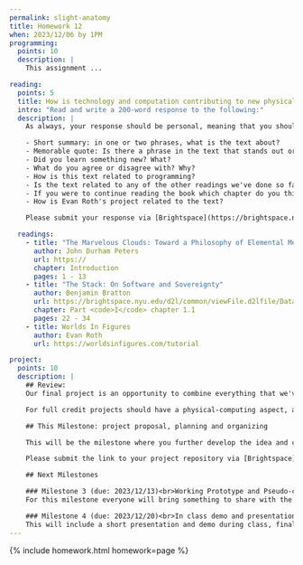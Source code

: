 ```yaml
---
permalink: slight-anatomy
title: Homework 12
when: 2023/12/06 by 1PM
programming:
  points: 10
  description: |
    This assignment ...

reading:
  points: 5
  title: How is technology and computation contributing to new physical, social and political systems of planetary scale?
  intro: "Read and write a 200-word response to the following:"
  description: |
    As always, your response should be personal, meaning that you should be expressing your views and opinions about the text and not just summarizing it. You can use the following rubric to guide your response:

    - Short summary: in one or two phrases, what is the text about?
    - Memorable quote: Is there a phrase in the text that stands out or captures the main idea of the text?
    - Did you learn something new? What?
    - What do you agree or disagree with? Why?
    - How is this text related to programming?
    - Is the text related to any of the other readings we've done so far?
    - If you were to continue reading the book which chapter do you think would resonate the strongest with you?
    - How is Evan Roth's project related to the text?

    Please submit your response via [Brightspace](https://brightspace.nyu.edu/d2l/home/312200).

  readings:
    - title: "The Marvelous Clouds: Toward a Philosophy of Elemental Media"
      author: John Durham Peters
      url: https://
      chapter: Introduction
      pages: 1 - 13
    - title: "The Stack: On Software and Sovereignty"
      author: Benjamin Bratton
      url: https://brightspace.nyu.edu/d2l/common/viewFile.d2lfile/Database/MTkxOTg2NDQ/bratton_the-stack.pdf?ou=312200
      chapter: Part <code>I</code> chapter 1.1
      pages: 22 - 34
    - title: Worlds In Figures
      author: Evan Roth
      url: https://worldsinfigures.com/tutorial

project:
  points: 10
  description: |
    ## Review:
    Our final project is an opportunity to combine everything that we've learned so far to create a piece of work that showcases not only our technical knowledge, but also our design skills, and ability to think critically while making connections between our readings and our practice.

    For full credit projects should have a physical-computing aspect, and a audio or visual aspect, so this means using both an Arduino for input or output, together with a p5js sketch. Projects also have to have custom functions, arrays, objects or classes, ```for()``` loops and ```if()``` statements, and demonstrate forethought and planning. At the same time, we're expected to go beyond the basic concepts of programming, so use of external libraries is extremely encouraged.

    ## This Milestone: project proposal, planning and organizing

    This will be the milestone where you further develop the idea and create a plan for its development.

    Please submit the link to your project repository via [Brightspace](https://brightspace.nyu.edu/d2l/home/312200).

    ## Next Milestones

    ### Milestone 3 (due: 2023/12/13)<br>Working Prototype and Pseudo-code (10 points)
    For this milestone everyone will bring something to share with the class.

    ### Milestone 4 (due: 2023/12/20)<br>In class demo and presentation (30 points)
    This will include a short presentation and demo during class, final code review and a final writeup.
---
```

{% include homework.html homework=page %}
